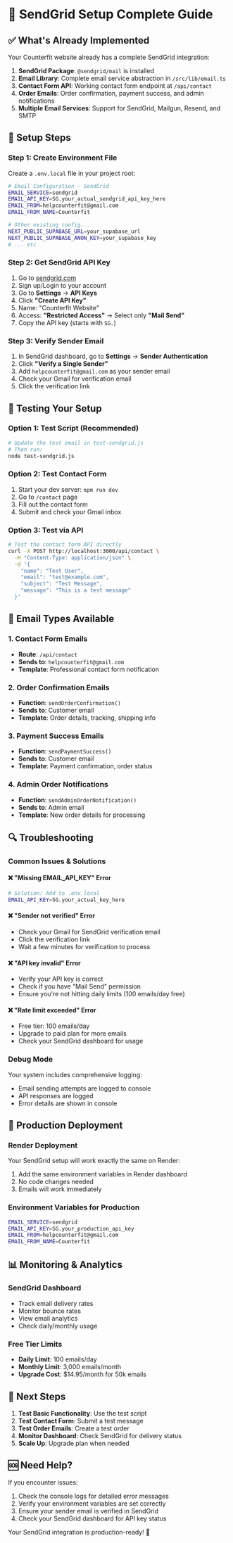 # 🚀 SendGrid Setup Complete Guide

## ✅ **What's Already Implemented**

Your Counterfit website already has a complete SendGrid integration:

1. **SendGrid Package**: `@sendgrid/mail` is installed
2. **Email Library**: Complete email service abstraction in `/src/lib/email.ts`
3. **Contact Form API**: Working contact form endpoint at `/api/contact`
4. **Order Emails**: Order confirmation, payment success, and admin notifications
5. **Multiple Email Services**: Support for SendGrid, Mailgun, Resend, and SMTP

## 🔧 **Setup Steps**

### Step 1: Create Environment File
Create a `.env.local` file in your project root:

```bash
# Email Configuration - SendGrid
EMAIL_SERVICE=sendgrid
EMAIL_API_KEY=SG.your_actual_sendgrid_api_key_here
EMAIL_FROM=helpcounterfit@gmail.com
EMAIL_FROM_NAME=Counterfit

# Other existing config...
NEXT_PUBLIC_SUPABASE_URL=your_supabase_url
NEXT_PUBLIC_SUPABASE_ANON_KEY=your_supabase_key
# ... etc
```

### Step 2: Get SendGrid API Key
1. Go to [sendgrid.com](https://sendgrid.com)
2. Sign up/Login to your account
3. Go to **Settings** → **API Keys**
4. Click **"Create API Key"**
5. Name: "Counterfit Website"
6. Access: **"Restricted Access"** → Select only **"Mail Send"**
7. Copy the API key (starts with `SG.`)

### Step 3: Verify Sender Email
1. In SendGrid dashboard, go to **Settings** → **Sender Authentication**
2. Click **"Verify a Single Sender"**
3. Add `helpcounterfit@gmail.com` as your sender email
4. Check your Gmail for verification email
5. Click the verification link

## 🧪 **Testing Your Setup**

### Option 1: Test Script (Recommended)
```bash
# Update the test email in test-sendgrid.js
# Then run:
node test-sendgrid.js
```

### Option 2: Test Contact Form
1. Start your dev server: `npm run dev`
2. Go to `/contact` page
3. Fill out the contact form
4. Submit and check your Gmail inbox

### Option 3: Test via API
```bash
# Test the contact form API directly
curl -X POST http://localhost:3000/api/contact \
  -H "Content-Type: application/json" \
  -d '{
    "name": "Test User",
    "email": "test@example.com",
    "subject": "Test Message",
    "message": "This is a test message"
  }'
```

## 📧 **Email Types Available**

### 1. **Contact Form Emails**
- **Route**: `/api/contact`
- **Sends to**: `helpcounterfit@gmail.com`
- **Template**: Professional contact form notification

### 2. **Order Confirmation Emails**
- **Function**: `sendOrderConfirmation()`
- **Sends to**: Customer email
- **Template**: Order details, tracking, shipping info

### 3. **Payment Success Emails**
- **Function**: `sendPaymentSuccess()`
- **Sends to**: Customer email
- **Template**: Payment confirmation, order status

### 4. **Admin Order Notifications**
- **Function**: `sendAdminOrderNotification()`
- **Sends to**: Admin email
- **Template**: New order details for processing

## 🔍 **Troubleshooting**

### Common Issues & Solutions

#### ❌ **"Missing EMAIL_API_KEY" Error**
```bash
# Solution: Add to .env.local
EMAIL_API_KEY=SG.your_actual_key_here
```

#### ❌ **"Sender not verified" Error**
- Check your Gmail for SendGrid verification email
- Click the verification link
- Wait a few minutes for verification to process

#### ❌ **"API key invalid" Error**
- Verify your API key is correct
- Check if you have "Mail Send" permission
- Ensure you're not hitting daily limits (100 emails/day free)

#### ❌ **"Rate limit exceeded" Error**
- Free tier: 100 emails/day
- Upgrade to paid plan for more emails
- Check your SendGrid dashboard for usage

### Debug Mode
Your system includes comprehensive logging:
- Email sending attempts are logged to console
- API responses are logged
- Error details are shown in console

## 🚀 **Production Deployment**

### Render Deployment
Your SendGrid setup will work exactly the same on Render:
1. Add the same environment variables in Render dashboard
2. No code changes needed
3. Emails will work immediately

### Environment Variables for Production
```bash
EMAIL_SERVICE=sendgrid
EMAIL_API_KEY=SG.your_production_api_key
EMAIL_FROM=helpcounterfit@gmail.com
EMAIL_FROM_NAME=Counterfit
```

## 📊 **Monitoring & Analytics**

### SendGrid Dashboard
- Track email delivery rates
- Monitor bounce rates
- View email analytics
- Check daily/monthly usage

### Free Tier Limits
- **Daily Limit**: 100 emails/day
- **Monthly Limit**: 3,000 emails/month
- **Upgrade Cost**: $14.95/month for 50k emails

## 🎯 **Next Steps**

1. **Test Basic Functionality**: Use the test script
2. **Test Contact Form**: Submit a test message
3. **Test Order Emails**: Create a test order
4. **Monitor Dashboard**: Check SendGrid for delivery status
5. **Scale Up**: Upgrade plan when needed

## 🆘 **Need Help?**

If you encounter issues:
1. Check the console logs for detailed error messages
2. Verify your environment variables are set correctly
3. Ensure your sender email is verified in SendGrid
4. Check your SendGrid dashboard for API key status

Your SendGrid integration is production-ready! 🚀
